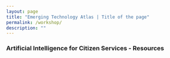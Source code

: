 ```yaml
---
layout: page
title: "Emerging Technology Atlas | Title of the page"
permalink: /workshop/
description: ""
---
```


### Artificial Intelligence for Citizen Services - Resources
